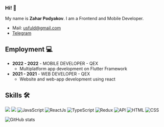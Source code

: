### Hi! 👋

My name is **Zahar Podyakov**. 
I am a Frontend and Mobile Developer.

- Mail: usfuld@gmail.com
- [Telegram](https://telegram.me/roketpik)

## Employment 💻

- **2022 - 2022** - MOBILE DEVELOPER - QEX
    - Multiplatform app development on Flutter Framework
 - **2021 - 2021** - WEB DEVELOPER  - QEX
    - Website and web-app development using react 
   
## Skills 🛠️

![](https://img.shields.io/badge/Dart-0175C2?style=flat&logo=dart&logoColor=white) ![](https://img.shields.io/badge/Flutter-02569B?style=flat&logo=flutter&logoColor=white) ![JavaScript](https://img.shields.io/badge/JavaScript-F7DF1E?flat&logo=JavaScript&logoColor=white) ![ReactJs](https://img.shields.io/badge/-ReactJs-61DAFB?style=flat&logo=React&logoColor=white) ![TypeScript](https://img.shields.io/badge/-TypeScript-3178C6?style=flat&logo=TypeScript&logoColor=white) ![Redux](https://img.shields.io/badge/-Redux-764ABC?style=flat&logo=Redux&logoColor=white) ![API](https://img.shields.io/badge/-REST&#032;API-090909?style=flat) ![HTML](https://img.shields.io/badge/-HTML-E34F26?style=flat&logo=html5&logoColor=white) ![CSS](https://img.shields.io/badge/-CSS-1572B6?style=flat&logo=css3) 

![GitHub stats](https://github-readme-stats.vercel.app/api?username=z-a-h-a-r&show_icons=true&theme=city_lights)  

